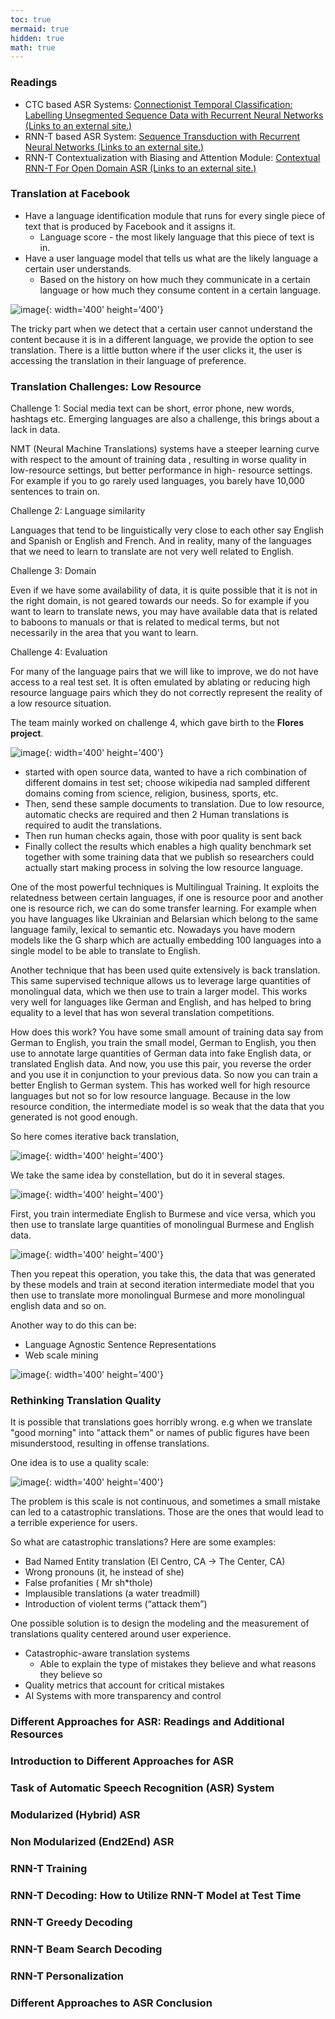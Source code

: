 ```yaml
---
toc: true
mermaid: true
hidden: true
math: true
---
```



### Readings


* CTC based ASR Systems: [Connectionist Temporal Classification: Labelling Unsegmented Sequence Data with Recurrent Neural Networks (Links to an external site.)](https://www.cs.toronto.edu/~graves/icml_2006.pdf)
* RNN-T based ASR System: [Sequence Transduction with Recurrent Neural Networks (Links to an external site.)](https://arxiv.org/pdf/1211.3711.pdf)
* RNN-T Contextualization with Biasing and Attention Module: [Contextual RNN-T For Open Domain ASR (Links to an external site.)](https://arxiv.org/abs/2006.03411)
<!-- {% include embed/youtube.html id='10oQMHadGos' %} -->


### Translation at Facebook

* Have a language identification module that runs for every single piece of text that is produced by Facebook and it assigns it. 
  * Language score - the most likely language that this piece of text is in. 
* Have a user language model that tells us what are the likely language a certain user understands. 
  * Based on the history on how much they communicate in a certain language or how much they consume content in a certain language. 

![image](../../../assets/posts/gatech/dl/m3l16_translation_at_fb.png){: width='400' height='400'}

The tricky part when we detect that a certain user cannot understand the content because it is in a different language, we provide the option to see translation. There is a little button where if the user clicks it, the user is accessing the translation in their language of preference. 

### Translation Challenges: Low Resource

Challenge 1: Social media text can be short, error phone, new words, hashtags etc. Emerging languages are also a challenge, this brings about a lack in data.

NMT (Neural Machine Translations) systems have a steeper learning curve with respect to the amount of training data , resulting in worse quality in low-resource settings, but better performance in high- resource settings. For example if you to go rarely used languages, you barely have 10,000 sentences to train on. 

Challenge 2: Language similarity 

Languages that tend to be linguistically very close to each other say English and Spanish or English and French. And in reality, many of the languages that we need to learn to translate are not very well related to English. 

Challenge 3: Domain

Even if we have some availability of data, it is quite possible that it is not in the right domain, is not geared towards our needs. So for example if you want to learn to translate news, you may have available data that is related to baboons to manuals or that is related to medical terms, but not necessarily in the area that you want to learn. 

Challenge 4: Evaluation

For many of the language pairs that we will like to improve, we do not have access to a real test set. It is often emulated by ablating or reducing high resource language pairs which they do not correctly represent the reality of a low resource situation. 

The team mainly worked on challenge 4, which gave birth to the **Flores project**.

![image](../../../assets/posts/gatech/dl/m3l16_flores.png){: width='400' height='400'}

* started with open source data, wanted to have a rich combination of different domains in test set; choose wikipedia nad sampled different domains coming from science, religion, business, sports, etc. 
* Then, send these sample documents to translation. Due to low resource, automatic checks are required and then 2 Human translations is required to audit the translations.
* Then run human checks again, those with poor quality is sent back
* Finally collect the results which enables a high quality benchmark set together with some training data that we publish so researchers could actually start making process in solving the low resource language. 

One of the most powerful techniques is Multilingual Training. It exploits the relatedness between certain languages, if one is resource poor and another one is resource rich, we can do some transfer learning. For example when you have languages like Ukrainian and Belarsian which belong to the same language family, lexical to semantic etc. Nowadays you have modern models like the G sharp which are actually embedding 100 languages into a single model to be able to translate to English. 

Another technique that has been used quite extensively is back translation. This same supervised technique allows us to leverage large quantities of monolingual data, which we then use to train a larger model. This works very well for languages like German and English, and has helped to bring equality to a level that has won several translation competitions.

How does this work? You have some small amount of training data say from German to English, you train the small model, German to English, you then use to annotate large quantities of German data into fake English data, or translated English data. And now, you use this pair, you reverse the order and you use it in conjunction to your previous data. So now you can train a better English to German system. This has worked well for high resource languages but not so for low resource language. Because in the low resource condition, the intermediate model is so weak that the data that you generated is not good enough. 

So here comes iterative back translation, 

![image](../../../assets/posts/gatech/dl/m3l16_iterative_backtrans.png){: width='400' height='400'}

We take the same idea by constellation, but do it in several stages. 

![image](../../../assets/posts/gatech/dl/m3l16_iterative_backtrans1.png){: width='400' height='400'}

First, you train intermediate English to Burmese and vice versa, which you then use to translate large quantities of monolingual Burmese and English data. 

![image](../../../assets/posts/gatech/dl/m3l16_iterative_backtrans2.png){: width='400' height='400'}

Then you repeat this operation, you take this, the data that was generated by these models and train at second iteration intermediate model that you then use to translate more monolingual Burmese and more monolingual english data and so on. 

Another way to do this can be:
* Language Agnostic Sentence Representations
* Web scale mining

![image](../../../assets/posts/gatech/dl/m3l16_further_enhancements.png){: width='400' height='400'}


### Rethinking Translation Quality

It is possible that translations goes horribly wrong. e.g when we translate "good morning" into "attack them" or names of public figures have been misunderstood, resulting in offense translations. 

One idea is to use a quality scale:

![image](../../../assets/posts/gatech/dl/m3l16_quality_scale.png){: width='400' height='400'}

The problem is this scale is not continuous, and sometimes a small mistake can led to a catastrophic translations. Those are the ones that would lead to a terrible experience for users. 

So what are catastrophic translations? Here are some examples:

* Bad Named Entity translation (El Centro, CA -> The Center, CA)
* Wrong pronouns (it, he instead of she)
* False profanities ( Mr sh*thole)
* Implausible translations (a water
treadmill)
* Introduction of violent terms (“attack them”) 

One possible solution is to design the modeling and the measurement of translations quality centered around user experience. 

* Catastrophic-aware translation systems
  * Able to explain the type of mistakes they believe and what reasons they believe so
* Quality metrics that account for critical mistakes
* AI Systems with more transparency and control

### Different Approaches for ASR: Readings and Additional Resources

### Introduction to Different Approaches for ASR

### Task of Automatic Speech Recognition (ASR) System

### Modularized (Hybrid) ASR

### Non Modularized (End2End) ASR

### RNN-T Training

### RNN-T Decoding: How to Utilize RNN-T Model at Test Time

### RNN-T Greedy Decoding

### RNN-T Beam Search Decoding

### RNN-T Personalization

### Different Approaches to ASR Conclusion

